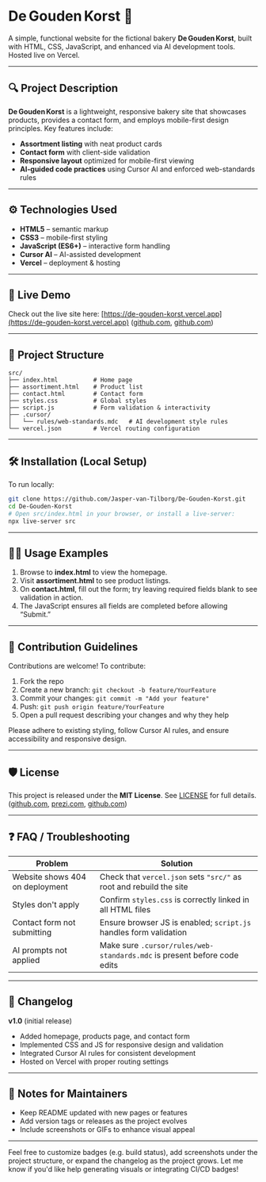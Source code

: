 # De Gouden Korst 🍞

A simple, functional website for the fictional bakery **De Gouden Korst**, built with HTML, CSS, JavaScript, and enhanced via AI development tools. Hosted live on Vercel.

---

## 🔍 Project Description

**De Gouden Korst** is a lightweight, responsive bakery site that showcases products, provides a contact form, and employs mobile-first design principles. Key features include:

* **Assortment listing** with neat product cards
* **Contact form** with client-side validation
* **Responsive layout** optimized for mobile-first viewing
* **AI‑guided code practices** using Cursor AI and enforced web-standards rules

---

## ⚙️ Technologies Used

* **HTML5** – semantic markup
* **CSS3** – mobile-first styling
* **JavaScript (ES6+)** – interactive form handling
* **Cursor AI** – AI-assisted development
* **Vercel** – deployment & hosting

---

## 🚀 Live Demo

Check out the live site here:
[https://de-gouden-korst.vercel.app](https://de-gouden-korst.vercel.app) ([github.com][1], [github.com][2])

---

## 📁 Project Structure

```
src/
├── index.html          # Home page
├── assortiment.html    # Product list
├── contact.html        # Contact form
├── styles.css          # Global styles
├── script.js           # Form validation & interactivity
├── .cursor/
│   └── rules/web-standards.mdc   # AI development style rules
└── vercel.json         # Vercel routing configuration
```

---

## 🛠️ Installation (Local Setup)

To run locally:

```bash
git clone https://github.com/Jasper-van-Tilborg/De-Gouden-Korst.git
cd De-Gouden-Korst
# Open src/index.html in your browser, or install a live-server:
npx live-server src
```

---

## 🧑‍💻 Usage Examples

1. Browse to **index.html** to view the homepage.
2. Visit **assortiment.html** to see product listings.
3. On **contact.html**, fill out the form; try leaving required fields blank to see validation in action.
4. The JavaScript ensures all fields are completed before allowing “Submit.”

---

## 🤝 Contribution Guidelines

Contributions are welcome! To contribute:

1. Fork the repo
2. Create a new branch: `git checkout -b feature/YourFeature`
3. Commit your changes: `git commit -m "Add your feature"`
4. Push: `git push origin feature/YourFeature`
5. Open a pull request describing your changes and why they help

Please adhere to existing styling, follow Cursor AI rules, and ensure accessibility and responsive design.

---

## 🛡️ License

This project is released under the **MIT License**. See [LICENSE](https://github.com/DoaaAltair/De-Gouden-Korst/blob/main/LICENSE) for full details. ([github.com][3], [prezi.com][4], [github.com][1])

---

## ❓ FAQ / Troubleshooting

| Problem                         | Solution                                                                 |
| ------------------------------- | ------------------------------------------------------------------------ |
| Website shows 404 on deployment | Check that `vercel.json` sets `"src/"` as root and rebuild the site      |
| Styles don't apply              | Confirm `styles.css` is correctly linked in all HTML files               |
| Contact form not submitting     | Ensure browser JS is enabled; `script.js` handles form validation        |
| AI prompts not applied          | Make sure `.cursor/rules/web-standards.mdc` is present before code edits |

---

## 🧾 Changelog

**v1.0** (initial release)

* Added homepage, products page, and contact form
* Implemented CSS and JS for responsive design and validation
* Integrated Cursor AI rules for consistent development
* Hosted on Vercel with proper routing settings

---

## 📌 Notes for Maintainers

* Keep README updated with new pages or features
* Add version tags or releases as the project evolves
* Include screenshots or GIFs to enhance visual appeal

---

Feel free to customize badges (e.g. build status), add screenshots under the project structure, or expand the changelog as the project grows. Let me know if you'd like help generating visuals or integrating CI/CD badges!

[1]: https://github.com/DoaaAltair/De-Gouden-Korst?utm_source=chatgpt.com "DoaaAltair/De-Gouden-Korst: Bakker website De Gouden Korst - GitHub"
[2]: https://github.com/Jasper-van-Tilborg/bakkerijopdracht/blob/main/README.md?utm_source=chatgpt.com "bakkerijopdracht/README.md at main · Jasper-van-Tilborg ... - GitHub"
[3]: https://github.com/Jasper-van-Tilborg?utm_source=chatgpt.com "Jasper-van-Tilborg (Jasper van Tilborg) - GitHub"
[4]: https://prezi.com/nb8t0anjs2ew/beatrix-college/?utm_source=chatgpt.com "Beatrix college by Jasper Van tilborg on Prezi"
